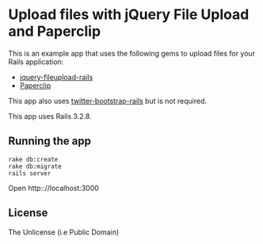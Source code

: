 # Upload files with jQuery File Upload and Paperclip

This is an example app that uses the following gems to upload files for your Rails application:

* [jquery-fileupload-rails](https://github.com/tors/jquery-fileupload-rails)
* [Paperclip](https://github.com/thoughtbot/paperclip)

This app also uses [twitter-bootstrap-rails](https://github.com/seyhunak/twitter-bootstrap-rails) but is not required.

This app uses Rails 3.2.8.

## Running the app

    rake db:create
    rake db:migrate
    rails server

Open http:://localhost:3000

## License
The Unlicense (i.e Public Domain)

